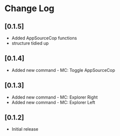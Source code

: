# Change Log

## [0.1.5]

- Added AppSourceCop functions
- structure tidied up

## [0.1.4]

- Added new command - MC: Toggle AppSourceCop

## [0.1.3]

- Added new command - MC: Explorer Right
- Added new command - MC: Explorer Left

## [0.1.2]

- Initial release
